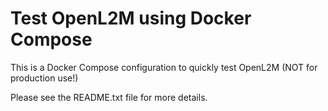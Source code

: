 # Test OpenL2M using Docker Compose

This is a Docker Compose configuration to quickly test OpenL2M (NOT for production use!)

Please see the README.txt file for more details.
